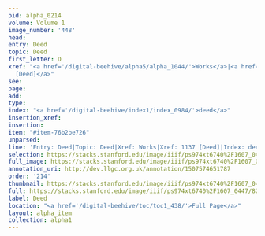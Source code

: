 ```yaml
---
pid: alpha_0214
volume: Volume 1
image_number: '448'
head: 
entry: Deed
topic: Deed
first_letter: D
xref: "<a href='/digital-beehive/alpha5/alpha_1044/'>Works</a>|<a href='/digital-beehive/toc/toc2_221/'>1137
  [Deed]</a>"
see: 
page: 
add: 
type: 
index: "<a href='/digital-beehive/index1/index_0984/'>deed</a>"
insertion_xref: 
insertion: 
item: "#item-76b2be726"
unparsed: 
line: 'Entry: Deed|Topic: Deed|Xref: Works|Xref: 1137 [Deed]|Index: deed|#item-76b2be726'
selection: https://stacks.stanford.edu/image/iiif/ps974xt6740%2F1607_0447/827,2064,2943,569/full/0/default.jpg
full_image: https://stacks.stanford.edu/image/iiif/ps974xt6740%2F1607_0447/full/full/0/default.jpg
annotation_uri: http://dev.llgc.org.uk/annotation/1507574651787
order: '214'
thumbnail: https://stacks.stanford.edu/image/iiif/ps974xt6740%2F1607_0447/827,2064,600,180/250,/0/default.jpg
full: https://stacks.stanford.edu/image/iiif/ps974xt6740%2F1607_0447/827,2064,2943,569/full/0/default.jpg
label: Deed
location: "<a href='/digital-beehive/toc/toc1_438/'>Full Page</a>"
layout: alpha_item
collection: alpha1
---
```

